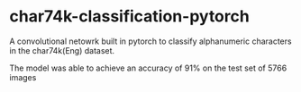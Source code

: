 # char74k-classification-pytorch

A convolutional netowrk built in pytorch to classify alphanumeric characters in the char74k(Eng) dataset.

The model was able to achieve an accuracy of 91% on the test set of 5766 images
